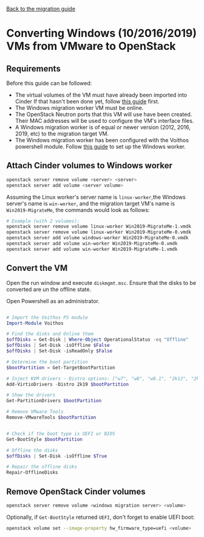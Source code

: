 [Back to the migration guide](/vmware-migration.html)


# Converting Windows (10/2016/2019) VMs from VMware to OpenStack

## Requirements


Before this guide can be followed:

 - The virtual volumes of the VM must have already been imported into Cinder
   If that hasn't been done yet, follow [this guide](/vmware-migration.html) first.
 - The Windows migration worker VM must be online.
 - The OpenStack Neutron ports that this VM will use have been created.
   Their MAC addresses will be used to configure the VM's interface files.
 - A Windows migration worker is of equal or newer version (2012, 2016, 2019, etc) to the migration
   target VM.
 - The Windows migration worker has been configured with the Voithos powershell module.
   Follow [this guide](/migrations/windows-worker.html) to set up the Windows worker.



## Attach Cinder volumes to Windows worker

```bash
openstack server remove volume <server> <server>
openstack server add volume <server volume>
```

Assuming the Linux worker's server name is `linux-worker`,the Windows server's name is
`win-worker`, and the migration target VM's name is `Win2019-MigrateMe`, the commands would look
as follows:

```bash
# Example (with 2 volumes):
openstack server remove volume linux-worker Win2019-MigrateMe-1.vmdk
openstack server remove volume linux-worker Win2019-MigrateMe-0.vmdk
openstack server add volume windows-worker Win2019-MigrateMe-0.vmdk
openstack server add volume win-worker Win2019-MigrateMe-0.vmdk
openstack server add volume win-worker Win2019-MigrateMe-1.vmdk
```


## Convert the VM

Open the run window and execute `diskmgmt.msc`.
Ensure that the disks to be converted are un the offline state.

Open Powershell as an administrator.

```ps1

# Import the Voithos PS module
Import-Module Voithos

# Find the disks and Online them
$offDisks = Get-Disk | Where-Object OperationalStatus -eq "Offline"
$offDisks | Set-Disk -isOffline $False
$offDisks | Set-Disk -isReadOnly $False

# Determine the boot partition
$bootPartition = Get-TargetBootPartition

# Inject KVM drivers - Distro options: ["w7", "w8", "w8.1", "2k12", "2k12r2", "2k16", "2k19"]
Add-VirtioDrivers -Distro 2k19 $bootPartition

# Show the drivers
Get-PartitionDrivers $bootPartition

# Remove VMware Tools
Remove-VMwareTools $bootPartition


# Check if the boot type is UEFI or BIOS
Get-BootStyle $bootPartition

# Offline the disks
$offDisks | Set-Disk -isOffline $True

# Repair the offline disks
Repair-OfflineDisks
```


## Remove OpenStack Cinder volumes

```bash
openstack server remove volume <windows migration server> <volume>
```

Optionally, if `Get-BootStyle` returned `UEFI`, don't forget to enable UEFI boot:

```bash
openstack volume set --image-property hw_firmware_type=uefi <volume>
```
